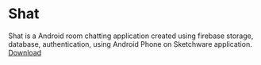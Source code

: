 # Shat
Shat is a Android room chatting application created using firebase storage, database, authentication, using Android Phone on Sketchware application.
<a href="shat.apk" download>Download</a>

